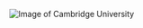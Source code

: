 ![Image of Cambridge University](https://images.unsplash.com/photo-1623632306901-e509641e7191?ixlib=rb-1.2.1&ixid=MnwxMjA3fDB8MHxzZWFyY2h8MXx8dW5pdmVyc2l0eSUyMG9mJTIwY2FtYnJpZGdlfGVufDB8fDB8fA%3D%3D&w=1000&q=80)
